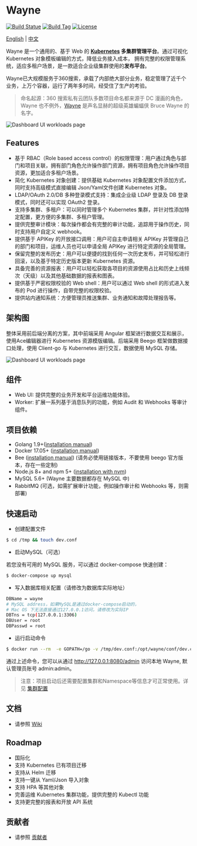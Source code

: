 # Wayne

[![Build Statue](https://travis-ci.org/Qihoo360/wayne.svg?branch=master)](https://travis-ci.org/Qihoo360/wayne)
[![Build Tag](https://img.shields.io/github/tag/Qihoo360/wayne.svg)](https://github.com/Qihoo360/wayne/releases)
[![License](https://img.shields.io/badge/License-Apache%202.0-blue.svg)](https://github.com/Qihoo360/wayne/blob/master/LICENSE)

[English](https://github.com/Qihoo360/wayne/blob/master/README.md) | [中文](https://github.com/Qihoo360/wayne/blob/master/README-CN.md)

Wayne 是一个通用的、基于 Web 的 **[Kubernetes](https://kubernetes.io)  多集群管理平台**。通过可视化 Kubernetes 对象模板编辑的方式，降低业务接入成本，
拥有完整的权限管理系统，适应多租户场景，是一款适合企业级集群使用的**发布平台**。

Wayne已大规模服务于360搜索，承载了内部绝大部分业务，稳定管理了近千个业务，上万个容器，运行了两年多时间，经受住了生产的考验。

> 命名起源：360 搜索私有云团队多数项目命名都来源于 DC 漫画的角色，Wayne 也不例外，[Wayne](https://en.wikipedia.org/wiki/Batman#Bruce_Wayne) 是声名显赫的超级英雄蝙蝠侠 Bruce Wayne 的名字。

![Dashboard UI workloads page](https://raw.githubusercontent.com/wiki/Qihoo360/wayne/image/dashboard-ui.png)

## Features

- 基于 RBAC（Role based access control）的权限管理：用户通过角色与部门和项目关联，拥有部门角色允许操作部门资源，拥有项目角色允许操作项目资源，更加适合多租户场景。
- 简化 Kubernetes 对象创建：提供基础 Kubernetes 对象配置文件添加方式，同时支持高级模式直接编辑 Json/Yaml文件创建 Kubernetes 对象。
- LDAP/OAuth 2.0/DB 多种登录模式支持：集成企业级 LDAP 登录及 DB 登录模式，同时还可以实现 OAuth2 登录。
- 支持多集群、多租户：可以同时管理多个 Kubernetes 集群，并针对性添加特定配置，更方便的多集群、多租户管理。
- 提供完整审计模块：每次操作都会有完整的审计功能，追踪用于操作历史，同时支持用户自定义 webhook。
- 提供基于 APIKey 的开放接口调用：用户可自主申请相关 APIKey 并管理自己的部门和项目，运维人员也可以申请全局 APIKey 进行特定资源的全局管理。
- 保留完整的发布历史：用户可以便捷的找到任何一次历史发布，并可轻松进行回滚，以及基于特定历史版本更新 Kubernetes 资源。
- 具备完善的资源报表：用户可以轻松获取各项目的资源使用占比和历史上线频次（天级）以及其他基础数据的报表和图表。
- 提供基于严密权限校验的 Web shell：用户可以通过 Web shell 的形式进入发布的 Pod 进行操作，自带完整的权限校验。 
- 提供站内通知系统：方便管理员推送集群、业务通知和故障处理报告等。

## 架构图

整体采用前后端分离的方案，其中前端采用 Angular 框架进行数据交互和展示，使用Ace编辑器进行 Kubernetes 资源模版编辑。后端采用 Beego 框架做数据接口处理，使用 Client-go 与 Kubernetes 进行交互，数据使用 MySQL 存储。

![Dashboard UI workloads page](https://raw.githubusercontent.com/wiki/Qihoo360/wayne/image/architecture.png)

## 组件

- Web UI: 提供完整的业务开发和平台运维功能体验。
- Worker: 扩展一系列基于消息队列的功能，例如 Audit 和 Webhooks 等审计组件。

## 项目依赖

- Golang 1.9+([installation manual](https://golang.org/dl/))
- Docker 17.05+ ([installation manual](https://docs.docker.com/install))
- Bee  ([installation manual](https://github.com/wilhelmguo/bee)) (请务必使用链接版本，不要使用 beego 官方版本，存在一些定制)
- Node.js 8+ and npm 5+ ([installation with nvm](https://github.com/creationix/nvm#usage))
- MySQL 5.6+  (Wayne 主要数据都存在 MySQL 中)
- RabbitMQ (可选，如需扩展审计功能，例如操作审计和 Webhooks 等，则需部署)

## 快速启动

- 创建配置文件

```bash
$ cd /tmp && touch dev.conf
```

- 启动MySQL（可选）

若您没有可用的 MySQL 服务，可以通过 docker-compose 快速创建：

```bash
$ docker-compose up mysql
```

- 写入数据库相关配置（请修改为数据库实际地址）

```bash
DBName = wayne
# MySQL address，如果MySQL是通过docker-compose启动的，
# Mac OS 下无法直接通过127.0.0.1访问，请修改为实际IP 
DBTns = tcp(127.0.0.1:3306)
DBUser = root
DBPasswd = root
```

- 运行启动命令

```bash
$ docker run --rm  -e GOPATH=/go -v /tmp/dev.conf:/opt/wayne/conf/dev.conf -p 8080:8080 360cloud/wayne /opt/wayne/backend apiserver
```

通过上述命令，您可以从通过 http://127.0.0.1:8080/admin 访问本地 Wayne, 默认管理员账号 admin:admin。

> 注意：项目启动后还需要配置集群和Namespace等信息才可正常使用。详见 [集群配置](https://github.com/Qihoo360/wayne/wiki/Wayne-admin-cluster)


## 文档

- 请参照 [Wiki](https://github.com/Qihoo360/wayne/wiki)

## Roadmap

- 国际化
- 支持 Kubernetes 已有项目迁移
- 支持从 Helm 迁移
- 支持一键从 Yaml/Json 导入对象
- 支持 HPA 等其他对象
- 完善运维 Kubernetes 集群功能，提供完整的 Kubectl 功能
- 支持更完整的报表和开放 API 系统

## 贡献者

- 请参照 [贡献者](https://github.com/Qihoo360/wayne/wiki/contributors)

